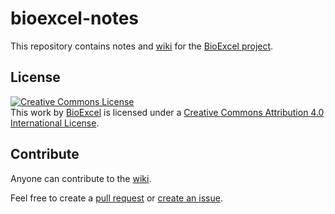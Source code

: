 # bioexcel-notes

This repository contains notes and 
[wiki](https://github.com/bioexcel/bioexcel-notes/wiki) for the [BioExcel project](http://bioexcel.eu/).

## License

<a rel="license" href="http://creativecommons.org/licenses/by/4.0/"><img alt="Creative Commons License" style="border-width:0" src="http://mirrors.creativecommons.org/presskit/buttons/88x31/svg/by.svg" /></a><br />This <span xmlns:dct="http://purl.org/dc/terms/" href="http://purl.org/dc/dcmitype/Text" rel="dct:type">work</span> by <a xmlns:cc="http://creativecommons.org/ns#" href="http://bioexcel.eu/" property="cc:attributionName" rel="cc:attributionURL">BioExcel</a> is licensed under a <a rel="license" href="http://creativecommons.org/licenses/by/4.0/">Creative Commons Attribution 4.0 International License</a>.

## Contribute

Anyone can contribute to the [wiki](https://github.com/bioexcel/bioexcel-notes/wiki). 

Feel free to create a [pull request](https://github.com/bioexcel/bioexcel-notes/pulls)
or [create an issue](https://github.com/bioexcel/bioexcel-notes/issues).
